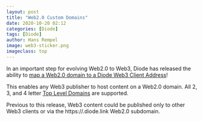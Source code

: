 ```yaml
---
layout: post
title: "Web2.0 Custom Domains"
date: 2020-10-20 02:12
categories: [Diode]
tags: [Diode]
author: Hans Rempel
image: web3-sticker.png
imageclass: top
---
```

In an important step for evolving Web2.0 to Web3, Diode has released the ability to [map a Web2.0 domain to a Diode Web3 Client Address](https://support.diode.io/article/6pctb40wj8)!

This enables any Web3 publisher to host content on a Web2.0 domain.  All 2, 3, and 4 letter [Top Level Domains](https://en.wikipedia.org/wiki/Top-level_domain) are supported.

Previous to this release, Web3 content could  be published only to other Web3 clients or via the https://<clientname>.diode.link Web2.0 subdomain.
